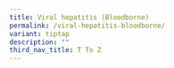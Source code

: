 ```yaml
---
title: Viral hepatitis (Bloodborne)
permalink: /viral-hepatitis-bloodborne/
variant: tiptap
description: ""
third_nav_title: T To Z
---
```

